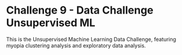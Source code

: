 # Challenge 9 - Data Challenge Unsupervised ML

This is the Unsupervised Machine Learning Data Challenge, featuring myopia clustering analysis and exploratory data analysis.
